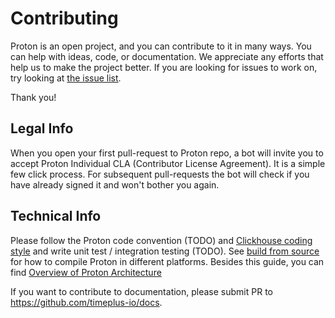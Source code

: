 # Contributing

Proton is an open project, and you can contribute to it in many ways. You can help with ideas, code, or documentation. We appreciate any efforts that help us to make the project better. If you are looking for issues to work on, try looking at [the issue list](https://github.com/timeplus-io/proton/issues).

Thank you!

## Legal Info

When you open your first pull-request to Proton repo, a bot will invite you to accept Proton Individual CLA (Contributor License Agreement). It is a simple few click process. For subsequent pull-requests the bot will check if you have already signed it and won't bother you again.

## Technical Info

Please follow the Proton code convention (TODO) and [Clickhouse coding style](https://clickhouse.com/docs/en/development/style) and write unit test / integration testing (TODO). See [build from source](BUILD.md) for how to compile Proton in different platforms. Besides this guide, you can find [Overview of Proton Architecture](https://docs.timeplus.com/proton-architecture) 

If you want to contribute to documentation, please submit PR to https://github.com/timeplus-io/docs.
